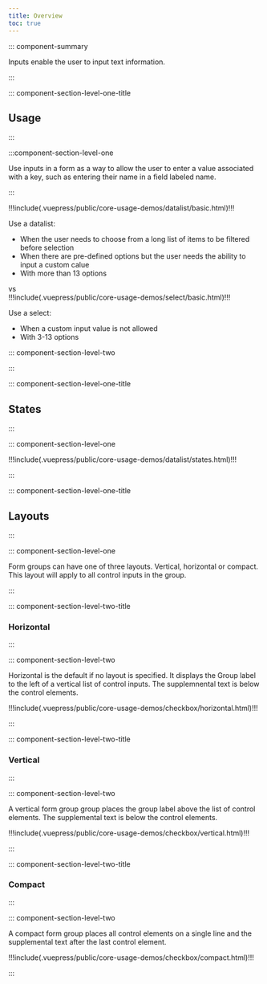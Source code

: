 ```yaml
---
title: Overview
toc: true
---
```


::: component-summary

Inputs enable the user to input text information.

:::

::: component-section-level-one-title

## Usage

:::

:::component-section-level-one

Use inputs in a form as a way to allow the user to enter a value associated with a key, such as entering their name in a field labeled name.

:::

<DocPinbox>
<div cds-layout="p-y:lg">
!!!include(.vuepress/public/core-usage-demos/datalist/basic.html)!!!

Use a datalist:

- When the user needs to choose from a long list of items to be filtered before selection
- When there are pre-defined options but the user needs the ability to input a custom calue
- With more than 13 options

</div>

<div class="versus"><div class="versus-bubble">vs</div></div>
<div style="align-self: flex-start;" cds-layout="p-y:lg">
!!!include(.vuepress/public/core-usage-demos/select/basic.html)!!!

Use a select:

- When a custom input value is not allowed
- With 3-13 options

</div>
</DocPinbox>

::: component-section-level-two

:::

::: component-section-level-one-title

## States

:::

::: component-section-level-one

<DocIndent>
!!!include(.vuepress/public/core-usage-demos/datalist/states.html)!!!
</DocIndent>

:::

::: component-section-level-one-title

## Layouts

:::

::: component-section-level-one

Form groups can have one of three layouts. Vertical, horizontal or compact. This layout will apply to all control inputs in the group.

:::

::: component-section-level-two-title

### Horizontal

:::

::: component-section-level-two

Horizontal is the default if no layout is specified. It displays the Group label to the left of a vertical list of control inputs. The supplemnental text is below the control elements.

<div>
!!!include(.vuepress/public/core-usage-demos/checkbox/horizontal.html)!!!
</div>

:::

::: component-section-level-two-title

### Vertical

:::

::: component-section-level-two

A vertical form group group places the group label above the list of control elements. The supplemental text is below the control elements.

<div>
!!!include(.vuepress/public/core-usage-demos/checkbox/vertical.html)!!!
</div>

:::

::: component-section-level-two-title

### Compact

:::

::: component-section-level-two

A compact form group places all control elements on a single line and the supplemental text after the last control element.

<div>
!!!include(.vuepress/public/core-usage-demos/checkbox/compact.html)!!!
</div>

:::
